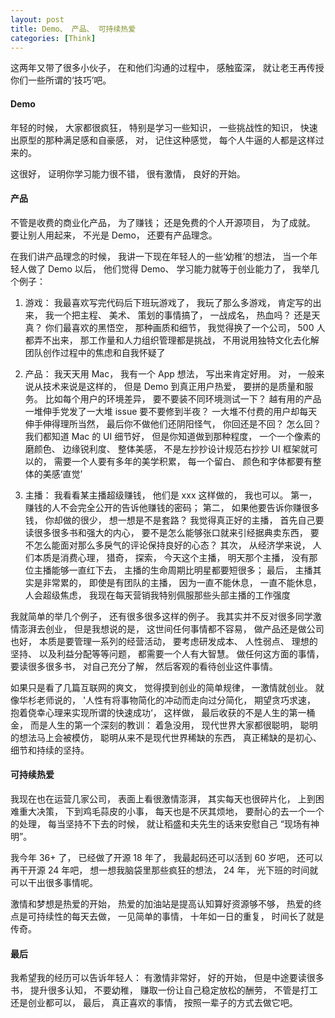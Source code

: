 ```yaml
---
layout: post
title: Demo、 产品、 可持续热爱
categories: [Think]
---
```


这两年又带了很多小伙子， 在和他们沟通的过程中， 感触蛮深， 就让老王再传授你们一些所谓的‘技巧’吧。 

#### Demo
年轻的时候， 大家都很疯狂， 特别是学习一些知识， 一些挑战性的知识， 快速出原型的那种满足感和自豪感， 对， 记住这种感觉， 每个人牛逼的人都是这样过来的。

这很好， 证明你学习能力很不错， 很有激情， 良好的开始。

#### 产品
不管是收费的商业化产品， 为了赚钱； 还是免费的个人开源项目， 为了成就。 要让别人用起来， 不光是 Demo， 还要有产品理念。

在我们讲产品理念的时候， 我讲一下现在年轻人的一些‘幼稚’的想法， 当一个年轻人做了 Demo 以后， 他们觉得 Demo、 学习能力就等于创业能力了， 我举几个例子：
1. 游戏： 我最喜欢写完代码后下班玩游戏了， 我玩了那么多游戏， 肯定写的出来， 我一个把主程、 美术、 策划的事情搞了， 一战成名， 热血吗？ 还是天真？ 你们最喜欢的黑悟空， 那种画质和细节， 我觉得换了一个公司， 500 人都弄不出来， 那工作量和人力组织管理都是挑战， 不用说用独特文化去化解团队创作过程中的焦虑和自我怀疑了

2. 产品： 我天天用 Mac， 我有一个 App 想法， 写出来肯定好用。 对， 一般来说从技术来说是这样的， 但是 Demo 到真正用户热爱， 要拼的是质量和服务。 比如每个用户的环境差异， 要不要装不同环境测试一下？ 越有用的产品一堆伸手党发了一大堆 issue 要不要修到半夜？ 一大堆不付费的用户却每天伸手伸得理所当然， 最后你不做他们还阴阳怪气， 你回还是不回？ 怎么回？ 我们都知道 Mac 的 UI 细节好， 但是你知道做到那种程度， 一个一个像素的磨颜色、 边缘锐利度、 整体美感， 不是左抄抄设计规范右抄抄 UI 框架就可以的， 需要一个人要有多年的美学积累， 每一个留白、 颜色和字体都要有整体的美感‘直觉’

3. 主播： 我看看某主播超级赚钱， 他们是 xxx 这样做的， 我也可以。 第一， 赚钱的人不会完全公开的告诉他赚钱的密码； 第二， 如果他要告诉你赚很多钱， 你却做的很少， 想一想是不是套路？ 我觉得真正好的主播， 首先自己要读很多很多书和强大的内心， 要不是怎么能够张口就来引经据典卖东西， 要不怎么能面对那么多戾气的评论保持良好的心态？ 其次， 从经济学来说， 人们本质是消费心理， 猎奇， 探索， 今天这个主播， 明天那个主播， 没有那位主播能够一直红下去， 主播的生命周期比明星都要短很多； 最后， 主播其实是非常累的， 即使是有团队的主播， 因为一直不能休息， 一直不能休息， 人会超级焦虑， 我现在每天营销我特别佩服那些头部主播的工作强度

我就简单的举几个例子， 还有很多很多这样的例子。 我其实并不反对很多同学激情澎湃去创业， 但是我想说的是， 这世间任何事情都不容易， 做产品还是做公司也好， 本质是要管理一系列的经营活动， 要考虑研发成本、 人性弱点、 理想的坚持、 以及利益分配等等问题， 都需要一个人有大智慧。 做任何这方面的事情， 要读很多很多书， 对自己充分了解， 然后客观的看待创业这件事情。

如果只是看了几篇互联网的爽文， 觉得摸到创业的简单规律， 一激情就创业。 就像华杉老师说的， '人性有将事物简化的冲动而走向过分简化， 期望贪巧求速， 抱着侥幸心理来实现所谓的快速成功‘， 这样做， 最后收获的不是人生的第一桶金， 而是人生的第一个深刻的教训： 着急没用， 现代世界大家都很聪明， 聪明的想法马上会被模仿， 聪明从来不是现代世界稀缺的东西， 真正稀缺的是初心、 细节和持续的坚持。

#### 可持续热爱
我现在也在运营几家公司， 表面上看很激情澎湃， 其实每天也很碎片化， 上到困难重大决策， 下到鸡毛蒜皮的小事， 每天也是不厌其烦地， 要耐心的去一个一个的处理， 每当坚持不下去的时候， 就让稻盛和夫先生的话来安慰自己 “现场有神明”。

我今年 36+ 了， 已经做了开源 18 年了， 我最起码还可以活到 60 岁吧， 还可以再干开源 24 年吧， 想一想我脑袋里那些疯狂的想法， 24 年， 光下班的时间就可以干出很多事情呢。

激情和梦想是热爱的开始， 热爱的加油站是提高认知算好资源够不够， 热爱的终点是可持续性的每天去做， 一见简单的事情， 十年如一日的重复， 时间长了就是传奇。

#### 最后
我希望我的经历可以告诉年轻人： 有激情非常好， 好的开始， 但是中途要读很多书， 提升很多认知， 不要幼稚， 赚取一份让自己稳定放松的酬劳， 不管是打工还是创业都可以， 最后， 真正喜欢的事情， 按照一辈子的方式去做它吧。
